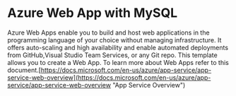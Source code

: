 # Azure Web App with MySQL

Azure Web Apps enable you to build and host web applications in the programming language of your choice without managing infrastructure. It offers auto-scaling and high availability and enable automated deployments from GitHub,Visual Studio Team Services, or any Git repo. 
This template allows you to create a Web App. 
To learn more about Web Apps refer to this document.[https://docs.microsoft.com/en-us/azure/app-service/app-service-web-overview](https://docs.microsoft.com/en-us/azure/app-service/app-service-web-overview "App Service Overview")
